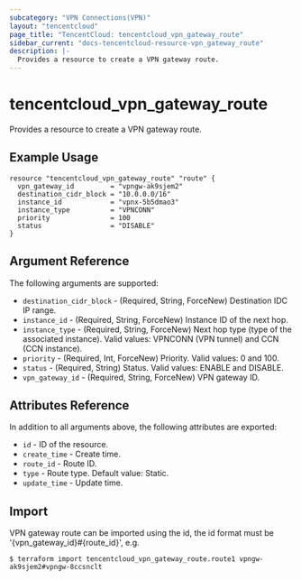 ```yaml
---
subcategory: "VPN Connections(VPN)"
layout: "tencentcloud"
page_title: "TencentCloud: tencentcloud_vpn_gateway_route"
sidebar_current: "docs-tencentcloud-resource-vpn_gateway_route"
description: |-
  Provides a resource to create a VPN gateway route.
---
```


# tencentcloud_vpn_gateway_route

Provides a resource to create a VPN gateway route.

## Example Usage

```hcl
resource "tencentcloud_vpn_gateway_route" "route" {
  vpn_gateway_id         = "vpngw-ak9sjem2"
  destination_cidr_block = "10.0.0.0/16"
  instance_id            = "vpnx-5b5dmao3"
  instance_type          = "VPNCONN"
  priority               = 100
  status                 = "DISABLE"
}
```

## Argument Reference

The following arguments are supported:

* `destination_cidr_block` - (Required, String, ForceNew) Destination IDC IP range.
* `instance_id` - (Required, String, ForceNew) Instance ID of the next hop.
* `instance_type` - (Required, String, ForceNew) Next hop type (type of the associated instance). Valid values: VPNCONN (VPN tunnel) and CCN (CCN instance).
* `priority` - (Required, Int, ForceNew) Priority. Valid values: 0 and 100.
* `status` - (Required, String) Status. Valid values: ENABLE and DISABLE.
* `vpn_gateway_id` - (Required, String, ForceNew) VPN gateway ID.

## Attributes Reference

In addition to all arguments above, the following attributes are exported:

* `id` - ID of the resource.
* `create_time` - Create time.
* `route_id` - Route ID.
* `type` - Route type. Default value: Static.
* `update_time` - Update time.


## Import

VPN gateway route can be imported using the id, the id format must be '{vpn_gateway_id}#{route_id}', e.g.

```
$ terraform import tencentcloud_vpn_gateway_route.route1 vpngw-ak9sjem2#vpngw-8ccsnclt
```

